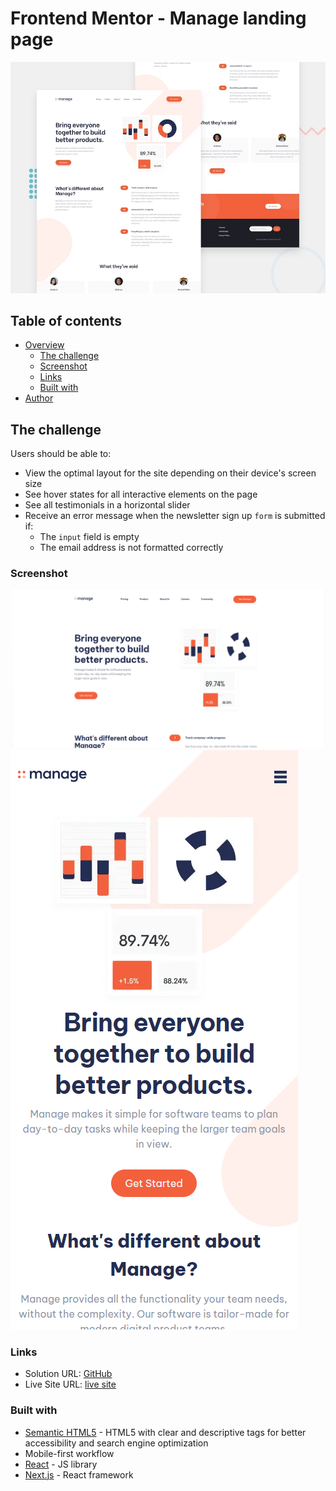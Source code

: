 # Frontend Mentor - Manage landing page

![Design preview for the Manage landing page coding challenge](https://github.com/Eileenpk/Manage/blob/main/public/images/desktop-preview.jpg)

## Table of contents

- [Overview](#overview)
  - [The challenge](#the-challenge)
  - [Screenshot](#screenshot)
  - [Links](#links)
  - [Built with](#built-with)
- [Author](#author)

## The challenge

Users should be able to:

- View the optimal layout for the site depending on their device's screen size
- See hover states for all interactive elements on the page
- See all testimonials in a horizontal slider
- Receive an error message when the newsletter sign up `form` is submitted if:
  - The `input` field is empty
  - The email address is not formatted correctly

### Screenshot

![screen shot of full screen webpage](https://github.com/Eileenpk/Manage/blob/main/public/images/desktop.png)
![screen shot of mobile webpage](https://github.com/Eileenpk/Manage/blob/main/public/images/mobile.png)
### Links

- Solution URL: [GitHub](https://github.com/Eileenpk/Manage)
- Live Site URL: [live site](https://manage-git-main-eileenpk.vercel.app/)

### Built with

- [Semantic HTML5](https://developer.mozilla.org/en-US/docs/Glossary/HTML5) - HTML5 with clear and descriptive tags for better accessibility and search engine optimization
- Mobile-first workflow
- [React](https://reactjs.org/) - JS library
- [Next.js](https://nextjs.org/) - React framework
